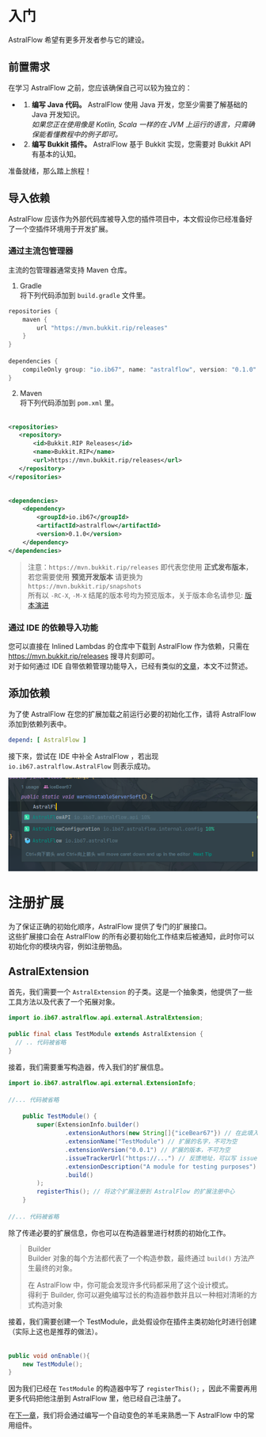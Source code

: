 # 入门

AstralFlow 希望有更多开发者参与它的建设。

## 前置需求

在学习 AstralFlow 之前，您应该确保自己可以较为独立的：

-
    1. **编写 Java 代码。** AstralFlow 使用 Java 开发，您至少需要了解基础的 Java 开发知识。  
       *如果您正在使用像是 Kotlin, Scala 一样的在 JVM 上运行的语言，只需确保能看懂教程中的例子即可。*

-
    2. **编写 Bukkit 插件。** AstralFlow 基于 Bukkit 实现，您需要对 Bukkit API 有基本的认知。

准备就绪，那么踏上旅程！

## 导入依赖

AstralFlow 应该作为外部代码库被导入您的插件项目中，本文假设你已经准备好了一个空插件环境用于开发扩展。

### 通过主流包管理器

主流的包管理器通常支持 Maven 仓库。

1. Gradle    
   将下列代码添加到 `build.gradle` 文件里。

```groovy
repositories {
    maven {
        url "https://mvn.bukkit.rip/releases"
    }
}

dependencies {
    compileOnly group: "io.ib67", name: "astralflow", version: "0.1.0"
}
 ```

2. Maven     
   将下列代码添加到 `pom.xml` 里。

 ```xml

<repositories>
    <repository>
        <id>Bukkit.RIP Releases</id>
        <name>Bukkit.RIP</name>
        <url>https://mvn.bukkit.rip/releases</url>
    </repository>
</repositories>
```

```xml

<dependencies>
    <dependency>
        <groupId>io.ib67</groupId>
        <artifactId>astralflow</artifactId>
        <version>0.1.0</version>
    </dependency>
</dependencies>
```

> 注意：`https://mvn.bukkit.rip/releases` 即代表您使用 **正式发布版本**，若您需要使用 **预览开发版本** 请更换为 `https://mvn.bukkit.rip/snapshots`  
> 所有以 `-RC-X`, `-M-X` 结尾的版本号均为预览版本，关于版本命名请参见: [版本演进](https://github.com/saltedfishclub/documents/blob/main/Evolution.md)

### 通过 IDE 的依赖导入功能

您可以直接在 Inlined Lambdas 的仓库中下载到 AstralFlow 作为依赖，只需在 https://mvn.bukkit.rip/releases 搜寻片刻即可。  
对于如何通过 IDE 自带依赖管理功能导入，已经有类似的[文章](https://blog.csdn.net/qq_26525215/article/details/53239123)，本文不过赘述。

## 添加依赖

为了使 AstralFlow 在您的扩展加载之前运行必要的初始化工作，请将 AstralFlow 添加到依赖列表中。

```yml
depend: [ AstralFlow ]
```

接下來，尝试在 IDE 中补全 AstralFlow ，若出现 `io.ib67.astralflow.AstralFlow` 则表示成功。

![效果图](../../assets/tab_comp.png)

# 注册扩展

为了保证正确的初始化顺序，AstralFlow 提供了专门的扩展接口。  
这些扩展接口会在 AstralFlow 的所有必要初始化工作结束后被通知，此时你可以初始化你的模块内容，例如注册物品。  

## AstralExtension

首先，我们需要一个 `AstralExtension` 的子类。这是一个抽象类，他提供了一些工具方法以及代表了一个拓展对象。  

```java
import io.ib67.astralflow.api.external.AstralExtension;

public final class TestModule extends AstralExtension {
  // .. 代码被省略
}
```

接着，我们需要重写构造器，传入我们的扩展信息。

```java
import io.ib67.astralflow.api.external.ExtensionInfo;

//... 代码被省略

    public TestModule() {
        super(ExtensionInfo.builder()
                .extensionAuthors(new String[]{"iceBear67"}) // 在此填入作者的名字，可空
                .extensionName("TestModule") // 扩展的名字，不可为空
                .extensionVersion("0.0.1") // 扩展的版本，不可为空
                .issueTrackerUrl("https://...") // 反馈地址，可以写 issues 也可以写联系方式
                .extensionDescription("A module for testing purposes") // 扩展描述
                .build()
        );
        registerThis(); // 将这个扩展注册到 AstralFlow 的扩展注册中心
    }

//... 代码被省略
```

除了传递必要的扩展信息，你也可以在构造器里进行材质的初始化工作。

> Builder  
Builder 对象的每个方法都代表了一个构造参数，最终通过 `build()` 方法产生最终的对象。  
> 
>  在 AstralFlow 中，你可能会发现许多代码都采用了这个设计模式。  
得利于 Builder, 你可以避免编写过长的构造器参数并且以一种相对清晰的方式构造对象  

接着，我们需要创建一个 TestModule，此处假设你在插件主类初始化时进行创建（实际上这也是推荐的做法）。

```java

public void onEnable(){
    new TestModule();
}

```

因为我们已经在 `TestModule` 的构造器中写了 `registerThis();` ，因此不需要再用更多代码把他注册到 AstralFlow 里，他已经自己注册了。

在[下一章](getting_started/jeb_wool.md)，我们将会通过编写一个自动变色的羊毛来熟悉一下 AstralFlow 中的常用组件。  